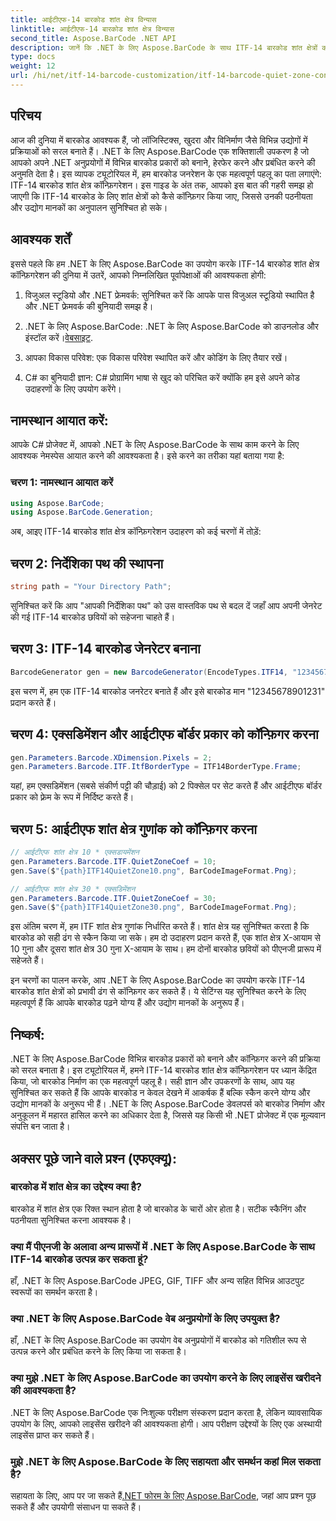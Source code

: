 ```yaml
---
title: आईटीएफ-14 बारकोड शांत क्षेत्र विन्यास
linktitle: आईटीएफ-14 बारकोड शांत क्षेत्र विन्यास
second_title: Aspose.BarCode .NET API
description: जानें कि .NET के लिए Aspose.BarCode के साथ ITF-14 बारकोड शांत क्षेत्रों को कैसे कॉन्फ़िगर करें। सहजता से पठनीयता और अनुपालन सुनिश्चित करें।
type: docs
weight: 12
url: /hi/net/itf-14-barcode-customization/itf-14-barcode-quiet-zone-configuration/
---
```


## परिचय

आज की दुनिया में बारकोड आवश्यक हैं, जो लॉजिस्टिक्स, खुदरा और विनिर्माण जैसे विभिन्न उद्योगों में प्रक्रियाओं को सरल बनाते हैं। .NET के लिए Aspose.BarCode एक शक्तिशाली उपकरण है जो आपको अपने .NET अनुप्रयोगों में विभिन्न बारकोड प्रकारों को बनाने, हेरफेर करने और प्रबंधित करने की अनुमति देता है। इस व्यापक ट्यूटोरियल में, हम बारकोड जनरेशन के एक महत्वपूर्ण पहलू का पता लगाएंगे: ITF-14 बारकोड शांत क्षेत्र कॉन्फ़िगरेशन। इस गाइड के अंत तक, आपको इस बात की गहरी समझ हो जाएगी कि ITF-14 बारकोड के लिए शांत क्षेत्रों को कैसे कॉन्फ़िगर किया जाए, जिससे उनकी पठनीयता और उद्योग मानकों का अनुपालन सुनिश्चित हो सके।

## आवश्यक शर्तें

इससे पहले कि हम .NET के लिए Aspose.BarCode का उपयोग करके ITF-14 बारकोड शांत क्षेत्र कॉन्फ़िगरेशन की दुनिया में उतरें, आपको निम्नलिखित पूर्वापेक्षाओं की आवश्यकता होगी:

1. विजुअल स्टूडियो और .NET फ्रेमवर्क: सुनिश्चित करें कि आपके पास विजुअल स्टूडियो स्थापित है और .NET फ्रेमवर्क की बुनियादी समझ है।

2.  .NET के लिए Aspose.BarCode: .NET के लिए Aspose.BarCode को डाउनलोड और इंस्टॉल करें।[वेबसाइट](https://releases.aspose.com/barcode/net/).

3. आपका विकास परिवेश: एक विकास परिवेश स्थापित करें और कोडिंग के लिए तैयार रखें।

4. C# का बुनियादी ज्ञान: C# प्रोग्रामिंग भाषा से खुद को परिचित करें क्योंकि हम इसे अपने कोड उदाहरणों के लिए उपयोग करेंगे।

## नामस्थान आयात करें:

आपके C# प्रोजेक्ट में, आपको .NET के लिए Aspose.BarCode के साथ काम करने के लिए आवश्यक नेमस्पेस आयात करने की आवश्यकता है। इसे करने का तरीका यहां बताया गया है:

### चरण 1: नामस्थान आयात करें

```csharp
using Aspose.BarCode;
using Aspose.BarCode.Generation;
```

अब, आइए ITF-14 बारकोड शांत क्षेत्र कॉन्फ़िगरेशन उदाहरण को कई चरणों में तोड़ें:

## चरण 2: निर्देशिका पथ की स्थापना

```csharp
string path = "Your Directory Path";
```

सुनिश्चित करें कि आप "आपकी निर्देशिका पथ" को उस वास्तविक पथ से बदल दें जहाँ आप अपनी जेनरेट की गई ITF-14 बारकोड छवियों को सहेजना चाहते हैं।

## चरण 3: ITF-14 बारकोड जेनरेटर बनाना

```csharp
BarcodeGenerator gen = new BarcodeGenerator(EncodeTypes.ITF14, "12345678901231");
```

इस चरण में, हम एक ITF-14 बारकोड जनरेटर बनाते हैं और इसे बारकोड मान "12345678901231" प्रदान करते हैं।

## चरण 4: एक्सडिमेंशन और आईटीएफ बॉर्डर प्रकार को कॉन्फ़िगर करना

```csharp
gen.Parameters.Barcode.XDimension.Pixels = 2;
gen.Parameters.Barcode.ITF.ItfBorderType = ITF14BorderType.Frame;
```

यहां, हम एक्सडिमेंशन (सबसे संकीर्ण पट्टी की चौड़ाई) को 2 पिक्सेल पर सेट करते हैं और आईटीएफ बॉर्डर प्रकार को फ़्रेम के रूप में निर्दिष्ट करते हैं।

## चरण 5: आईटीएफ शांत क्षेत्र गुणांक को कॉन्फ़िगर करना

```csharp
// आईटीएफ शांत क्षेत्र 10 * एक्सडायमेंशन
gen.Parameters.Barcode.ITF.QuietZoneCoef = 10;
gen.Save($"{path}ITF14QuietZone10.png", BarCodeImageFormat.Png);

// आईटीएफ शांत क्षेत्र 30 * एक्सडिमेंशन
gen.Parameters.Barcode.ITF.QuietZoneCoef = 30;
gen.Save($"{path}ITF14QuietZone30.png", BarCodeImageFormat.Png);
```

इस अंतिम चरण में, हम ITF शांत क्षेत्र गुणांक निर्धारित करते हैं। शांत क्षेत्र यह सुनिश्चित करता है कि बारकोड को सही ढंग से स्कैन किया जा सके। हम दो उदाहरण प्रदान करते हैं, एक शांत क्षेत्र X-आयाम से 10 गुना और दूसरा शांत क्षेत्र 30 गुना X-आयाम के साथ। हम दोनों बारकोड छवियों को पीएनजी प्रारूप में सहेजते हैं।

इन चरणों का पालन करके, आप .NET के लिए Aspose.BarCode का उपयोग करके ITF-14 बारकोड शांत क्षेत्रों को प्रभावी ढंग से कॉन्फ़िगर कर सकते हैं। ये सेटिंग्स यह सुनिश्चित करने के लिए महत्वपूर्ण हैं कि आपके बारकोड पढ़ने योग्य हैं और उद्योग मानकों के अनुरूप हैं।

## निष्कर्ष:

.NET के लिए Aspose.BarCode विभिन्न बारकोड प्रकारों को बनाने और कॉन्फ़िगर करने की प्रक्रिया को सरल बनाता है। इस ट्यूटोरियल में, हमने ITF-14 बारकोड शांत क्षेत्र कॉन्फ़िगरेशन पर ध्यान केंद्रित किया, जो बारकोड निर्माण का एक महत्वपूर्ण पहलू है। सही ज्ञान और उपकरणों के साथ, आप यह सुनिश्चित कर सकते हैं कि आपके बारकोड न केवल देखने में आकर्षक हैं बल्कि स्कैन करने योग्य और उद्योग मानकों के अनुरूप भी हैं। .NET के लिए Aspose.BarCode डेवलपर्स को बारकोड निर्माण और अनुकूलन में महारत हासिल करने का अधिकार देता है, जिससे यह किसी भी .NET प्रोजेक्ट में एक मूल्यवान संपत्ति बन जाता है।

## अक्सर पूछे जाने वाले प्रश्न (एफएक्यू):

### बारकोड में शांत क्षेत्र का उद्देश्य क्या है?
बारकोड में शांत क्षेत्र एक रिक्त स्थान होता है जो बारकोड के चारों ओर होता है। सटीक स्कैनिंग और पठनीयता सुनिश्चित करना आवश्यक है।

### क्या मैं पीएनजी के अलावा अन्य प्रारूपों में .NET के लिए Aspose.BarCode के साथ ITF-14 बारकोड उत्पन्न कर सकता हूं?
हाँ, .NET के लिए Aspose.BarCode JPEG, GIF, TIFF और अन्य सहित विभिन्न आउटपुट स्वरूपों का समर्थन करता है।

### क्या .NET के लिए Aspose.BarCode वेब अनुप्रयोगों के लिए उपयुक्त है?
हाँ, .NET के लिए Aspose.BarCode का उपयोग वेब अनुप्रयोगों में बारकोड को गतिशील रूप से उत्पन्न करने और प्रबंधित करने के लिए किया जा सकता है।

### क्या मुझे .NET के लिए Aspose.BarCode का उपयोग करने के लिए लाइसेंस खरीदने की आवश्यकता है?
.NET के लिए Aspose.BarCode एक निःशुल्क परीक्षण संस्करण प्रदान करता है, लेकिन व्यावसायिक उपयोग के लिए, आपको लाइसेंस खरीदने की आवश्यकता होगी। आप परीक्षण उद्देश्यों के लिए एक अस्थायी लाइसेंस प्राप्त कर सकते हैं।

### मुझे .NET के लिए Aspose.BarCode के लिए सहायता और समर्थन कहां मिल सकता है?
 सहायता के लिए, आप पर जा सकते हैं[.NET फोरम के लिए Aspose.BarCode](https://forum.aspose.com/c/barcode/13), जहां आप प्रश्न पूछ सकते हैं और उपयोगी संसाधन पा सकते हैं।

